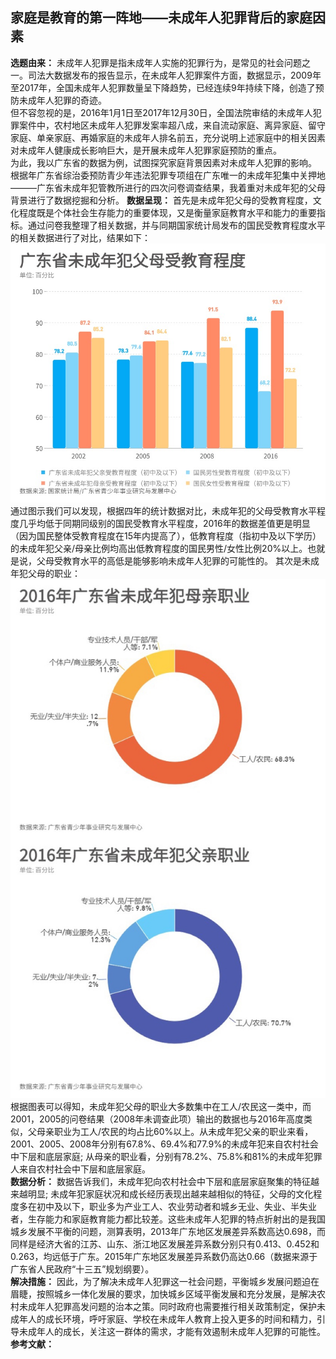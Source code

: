 ## 家庭是教育的第一阵地——未成年人犯罪背后的家庭因素 ##
**选题由来：**
未成年人犯罪是指未成年人实施的犯罪行为，是常见的社会问题之一。司法大数据发布的报告显示，在未成年人犯罪案件方面，数据显示，2009年至2017年，全国未成年人犯罪数量呈下降趋势，已经连续9年持续下降，创造了预防未成年人犯罪的奇迹。  
但不容忽视的是，2016年1月1日至2017年12月30日，全国法院审结的未成年人犯罪案件中，农村地区未成年人犯罪发案率超八成，来自流动家庭、离异家庭、留守家庭、单亲家庭、再婚家庭的未成年人排名前五，充分说明上述家庭中的相关因素对未成年人健康成长影响巨大，是开展未成年人犯罪家庭预防的重点。  
为此，我以广东省的数据为例，试图探究家庭背景因素对未成年人犯罪的影响。  
根据年广东省综治委预防青少年违法犯罪专项组在广东唯一的未成年犯集中关押地———广东省未成年犯管教所进行的四次问卷调查结果，我着重对未成年犯的父母背景进行了数据挖掘和分析。
**数据呈现：**
首先是未成年犯父母的受教育程度，文化程度既是个体社会生存能力的重要体现，又是衡量家庭教育水平和能力的重要指标。通过问卷我整理了相关数据，并与同期国家统计局发布的国民受教育程度水平的相关数据进行了对比，结果如下：
![广东省未成年犯父母受教育水平](https://github.com/mrbeaver1999/datajournalism2017/blob/master/广东省未成年犯父母受教育程度.jfif)  
通过图示我们可以发现，根据四年的统计数据对比，未成年犯的父母受教育水平程度几乎均低于同期同级别的国民受教育水平程度，2016年的数据差值更是明显（因为国民整体受教育程度在15年内提高了），低教育程度（指初中及以下学历）的未成年犯父亲/母亲比例均高出低教育程度的国民男性/女性比例20%以上。也就是说，父母受教育水平的高低是能够影响未成年人犯罪的可能性的。
其次是未成年犯父母的职业：
![2016广东省未成年犯父母职业](https://github.com/mrbeaver1999/datajournalism2017/blob/master/未成年犯父母职业.jpg)  
根据图表可以得知，未成年犯父母的职业大多数集中在工人/农民这一类中，而2001，2005的问卷结果（2008年未调查此项）输出的数据也与2016年高度类似，父母亲职业为工人/农民的均占比60%以上。从未成年犯父亲的职业来看，2001、2005、2008年分别有67.8%、69.4%和77.9%的未成年犯来自农村社会中下层和底层家庭; 从母亲的职业看，分别有78.2%、75.8%和81%的未成年犯罪人来自农村社会中下层和底层家庭。  
**数据分析：**
数据告诉我们，未成年犯向农村社会中下层和底层家庭聚集的特征越来越明显; 未成年犯家庭状况和成长经历表现出越来越相似的特征，父母的文化程度多在初中及以下，职业多为产业工人、农业劳动者和城乡无业、失业、半失业者，生存能力和家庭教育能力都比较差。这些未成年人犯罪的特点折射出的是我国城乡发展不平衡的问题，测算表明，2013年广东地区发展差异系数高达0.698，而同样是经济大省的江苏、山东、浙江地区发展差异系数分别只有0.413、0.452和0.263，均远低于广东。2015年广东地区发展差异系数仍高达0.66（数据来源于广东省人民政府“十三五”规划纲要）。  
**解决措施：**
因此，为了解决未成年人犯罪这一社会问题，平衡城乡发展问题迫在眉睫，按照城乡一体化发展的要求，加快城乡区域平衡发展和充分发展，是解决农村未成年人犯罪高发问题的治本之策。同时政府也需要推行相关政策制定，保护未成年人的成长环境，呼吁家庭、学校在未成年人教育上投入更多的时间和精力，引导未成年人的成长，关注这一群体的需求，才能有效遏制未成年人犯罪的可能性。  
**参考文献：**  

